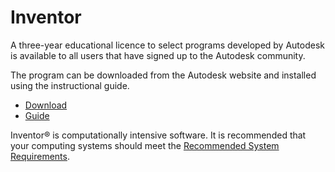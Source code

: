Inventor
====

A three-year educational licence to select programs developed by Autodesk is available to all users that have signed up to the Autodesk community.

The program can be downloaded from the Autodesk website and installed using the instructional guide.

* [Download](http://www.autodesk.com/education/free-software/inventor-professionalInstallation)
* [Guide](https://swat.eng.vt.edu/Installation/Inventor)

Inventor® is computationally intensive software.
It is recommended that your computing systems should meet the
[Recommended System Requirements](https://knowledge.autodesk.com/support/inventor-products/troubleshooting/caas/sfdcarticles/sfdcarticles/System-requirements-for-Autodesk-Inventor-2016-products.html).

